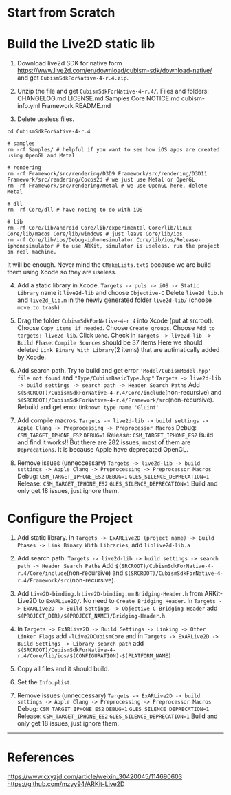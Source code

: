 # Start from Scratch

# Build the Live2D static lib

1. Download live2d SDK for native form <https://www.live2d.com/en/download/cubism-sdk/download-native/> and get `CubismSdkForNative-4-r.4.zip`.

2. Unzip the file and get `CubismSdkForNative-4-r.4/`.
Files and folders:
CHANGELOG.md    LICENSE.md      Samples
Core            NOTICE.md       cubism-info.yml
Framework       README.md

3. Delete useless files.
```shell
cd CubismSdkForNative-4-r.4

# samples
rm -rf Samples/ # helpful if you want to see how iOS apps are created using OpenGL and Metal

# rendering
rm -rf Framework/src/rendering/D3D9 Framework/src/rendering/D3D11 Framework/src/rendering/Cocos2d # we just use Metal or OpenGL
rm -rf Framework/src/rendering/Metal # we use OpenGL here, delete Metal

# dll
rm -rf Core/dll # have noting to do with iOS

# lib
rm -rf Core/lib/android Core/lib/experimental Core/lib/linux Core/lib/macos Core/lib/windows # just leave Core/lib/ios
rm -rf Core/lib/ios/Debug-iphonesimulator Core/lib/ios/Release-iphonesimulator # to use ARKit, simulator is useless. run the project on real machine.
```
It will be enough. Never mind the `CMakeLists.txt`s because we are build them using Xcode so they are useless.

4. Add a static library in Xcode.
`Targets -> puls -> iOS -> Static Library` name it `live2d-lib` and choose `Objective-C`
Delete `live2d_lib.h` and `live2d_lib.m` in the newly generated folder `live2d-lib/` (choose `move to trash`)

5. Drag the folder `CubismSdkForNative-4-r.4` into Xcode (put at srcroot).
Choose `Copy items if needed`.
Choose `Create groups`.
Choose `Add to targets: live2d-lib`.
Click `Done`.
Check in `Targets -> live2d-lib -> Build Phase`: `Compile Sources` should be 37 items
Here we should deleted `Link Binary With Library`(2 items) that are autimatically added by Xcode.

6. Add search path. 
Try to build and get error `'Model/CubismModel.hpp' file not found` and `"Type/CubismBasicType.hpp"`
`Targets -> live2d-lib -> build settings -> search path -> Header Search Paths`
Add `$(SRCROOT)/CubismSdkForNative-4-r.4/Core/include`(non-recursive) and `$(SRCROOT)/CubismSdkForNative-4-r.4/Framework/src`(non-recursive).
Rebuild and get error `Unknown type name 'Gluint'`

7. Add compile macros.
`Targets -> live2d-lib -> build settings -> Apple Clang -> Preprocessing -> Preprocessor Macros`
Debug: `CSM_TARGET_IPHONE_ES2` `DEBUG=1`
Release: `CSM_TARGET_IPHONE_ES2`
Build and find it works!!
But there are 282 issues, most of them are `Deprecations`. It is because Apple have deprecated OpenGL.

8. Remove issues (unneccessary)
`Targets -> live2d-lib -> build settings -> Apple Clang -> Preprocessing -> Preprocessor Macros`
Debug: `CSM_TARGET_IPHONE_ES2` `DEBUG=1` `GLES_SILENCE_DEPRECATION=1`
Release: `CSM_TARGET_IPHONE_ES2` `GLES_SILENCE_DEPRECATION=1`
Build and only get 18 issues, just ignore them.

# Configure the Project

1. Add static library.
In `Targets -> ExARLive2D (project name) -> Build Phases -> Link Binary With Libraries`, add `liblive2d-lib.a`

2. Add search path.
`Targets -> live2d-lib -> build settings -> search path -> Header Search Paths`
Add `$(SRCROOT)/CubismSdkForNative-4-r.4/Core/include`(non-recursive) and `$(SRCROOT)/CubismSdkForNative-4-r.4/Framework/src`(non-recursive).

3. Add `Live2D-binding.h` `Live2D-binding.mm` `Bridging-Header.h` from ARKit-Live2D to `ExARLive2D/`. No need to `Create Bridging Header`.
In `Targets -> ExARLive2D -> Build Settings -> Objective-C Bridging Header` add `$(PROJECT_DIR)/$(PROJECT_NAME)/Bridging-Header.h`.

4. In `Targets -> ExARLive2D -> Build Settings -> Linking -> Other Linker Flags` add `-lLive2DCubismCore`
and in `Targets -> ExARLive2D -> Build Settings -> Library search path` add  `$(SRCROOT)/CubismSdkForNative-4-r.4/Core/lib/ios/$(CONFIGURATION)-$(PLATFORM_NAME)`

5. Copy all files and it should build.

6. Set the `Info.plist`.

7. Remove issues (unneccessary)
`Targets -> ExARLive2D -> build settings -> Apple Clang -> Preprocessing -> Preprocessor Macros`
Debug: `CSM_TARGET_IPHONE_ES2` `DEBUG=1` `GLES_SILENCE_DEPRECATION=1`
Release: `CSM_TARGET_IPHONE_ES2` `GLES_SILENCE_DEPRECATION=1`
Build and only get 18 issues, just ignore them.

- - - 

# References

https://www.cxyzjd.com/article/weixin_30420045/114690603
https://github.com/mzyy94/ARKit-Live2D

